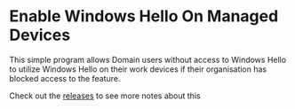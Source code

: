 # Enable Windows Hello On Managed Devices
This simple program allows Domain users without access to Windows Hello to utilize Windows Hello on their work devices if their organisation has blocked access to the feature.

Check out the [releases](https://github.com/jerfer1111/EnableWindowsHelloOnManagedaDevices/releases/tag/WindowsHello) to see more notes about this
